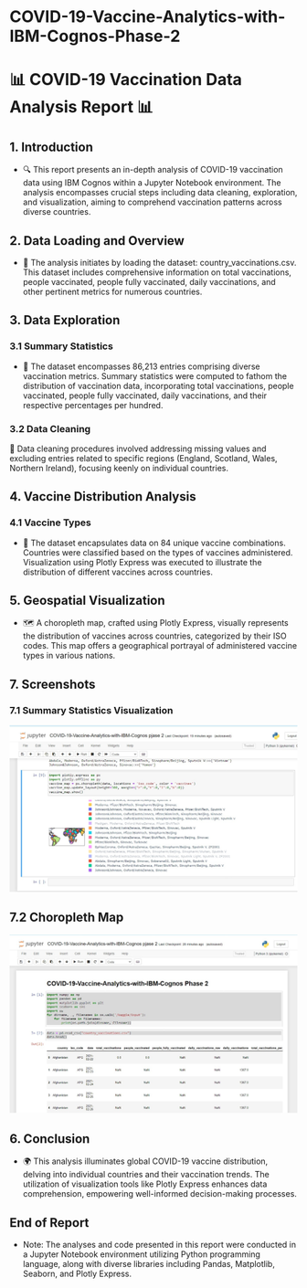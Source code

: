 # COVID-19-Vaccine-Analytics-with-IBM-Cognos-Phase-2
# 📊 COVID-19 Vaccination Data Analysis Report 📊

## 1. Introduction
- 🔍 This report presents an in-depth analysis of COVID-19 vaccination data using IBM Cognos within a Jupyter Notebook environment. The analysis encompasses crucial steps including data cleaning, exploration, and visualization, aiming to comprehend vaccination patterns across diverse countries.

## 2. Data Loading and Overview
- 📂 The analysis initiates by loading the dataset: country_vaccinations.csv. This dataset includes comprehensive information on total vaccinations, people vaccinated, people fully vaccinated, daily vaccinations, and other pertinent metrics for numerous countries.

## 3. Data Exploration
### 3.1 Summary Statistics
- 🔢 The dataset encompasses 86,213 entries comprising diverse vaccination metrics. Summary statistics were computed to fathom the distribution of vaccination data, incorporating total vaccinations, people vaccinated, people fully vaccinated, daily vaccinations, and their respective percentages per hundred.

### 3.2 Data Cleaning
🧹 Data cleaning procedures involved addressing missing values and excluding entries related to specific regions (England, Scotland, Wales, Northern Ireland), focusing keenly on individual countries.

## 4. Vaccine Distribution Analysis
### 4.1 Vaccine Types
- 💉 The dataset encapsulates data on 84 unique vaccine combinations. Countries were classified based on the types of vaccines administered. Visualization using Plotly Express was executed to illustrate the distribution of different vaccines across countries.

## 5. Geospatial Visualization
- 🗺️ A choropleth map, crafted using Plotly Express, visually represents the distribution of vaccines across countries, categorized by their ISO codes. This map offers a geographical portrayal of administered vaccine types in various nations.

## 7. Screenshots
### 7.1 Summary Statistics Visualization
![Summary Statistics](https://github.com/ADVindiancoder/COVID-19-Vaccine-Analytics-with-IBM-Cognos-Phase-2/blob/main/2.jpeg)


## 7.2 Choropleth Map
![Summary Statistics](https://github.com/ADVindiancoder/COVID-19-Vaccine-Analytics-with-IBM-Cognos-Phase-2/blob/main/Web%20capture_11-10-2023_123231_localhost.jpeg)



##  6. Conclusion
- 🌍 This analysis illuminates global COVID-19 vaccine distribution, delving into individual countries and their vaccination trends. The utilization of visualization tools like Plotly Express enhances data comprehension, empowering well-informed decision-making processes.

## End of Report

- Note: The analyses and code presented in this report were conducted in a Jupyter Notebook environment utilizing Python programming language, along with diverse libraries including Pandas, Matplotlib, Seaborn, and Plotly Express.
